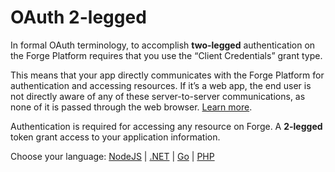 # OAuth 2-legged

In formal OAuth terminology, to accomplish **two-legged** authentication on the Forge Platform requires that you use the “Client Credentials” grant type.

This means that your app directly communicates with the Forge Platform for authentication and accessing resources. If it’s a web app, the end user is not directly aware of any of these server-to-server communications, as none of it is passed through the web browser. [Learn more](https://developer.autodesk.com/en/docs/oauth/v2/overview/basics/).

Authentication is required for accessing any resource on Forge. A **2-legged** token grant access to your application information.

Choose your language: [NodeJS](oauth/2legged/nodejs) | [.NET](oauth/2legged/net) | [Go](oauth/2legged/go) | [PHP](oauth/2legged/php) 